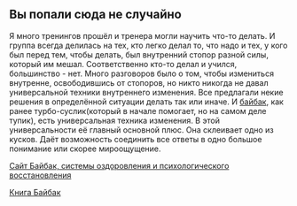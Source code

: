 ## Вы попали сюда не случайно

Я много тренингов прошёл и тренера могли научить что-то делать. И группа всегда делилась на тех, кто легко делал то, что надо и тех, у кого был перед тем, чтобы делать, был внутренний стопор разной силы, который им мешал. Соответственно кто-то делал и учился, большинство - нет. Много разговоров было о том, чтобы измениться внутренне, освободившись от стопоров, но никто никогда не давал универсальной техники внутреннего изменения. Все предлагали некие решения в определённой ситуации делать так или иначе. И [байбак](https://baibak.org/ru/?msfrom=efc02c72862da02cfe68916bf9bcc19f), как ранее турбо-суслик(который в начале помогает, но на самом деле тупик), есть универсальная техника изменения. В этой универсальности её главный основной плюс. Она склеивает одно из кусков. Даёт возможность соединить все ответы в одно большое понимание или скорее мироощущение. 

[Сайт Байбак, системы оздоровления и психологического восстановления](https://goo.gl/j2RNzy)


[Книга Байбак](https://valmont2k.github.io/baibak.pdf)


